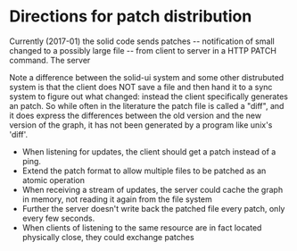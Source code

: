
# Directions for patch distribution

Currently (2017-01) the solid code sends patches -- notification
 of small changed to a possibly large file -- from
client to server in a HTTP PATCH command.  The server

Note a difference between the solid-ui system and some other distrubuted system
is that  the client does NOT save a file and then hand it to a sync system to
figure out what changed: instead the client specifically generates an patch.
So while often in the literature the patch file is called a "diff", and it
does express the differences between the old version and the new version of
the graph, it has not been generated by a program like unix's 'diff'.


 * When listening for updates, the client should get a patch instead of a ping.
 * Extend the patch format to allow multiple files to be patched as an atomic operation
 * When receiving a stream of updates, the server could cache the graph in memory, not reading it again from the file system
 * Further the server doesn't write back the patched file every patch, only every few seconds.
 * When clients of listening to the same resource are in fact located physically close, they could exchange patches

